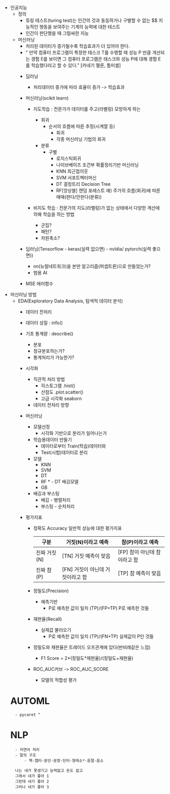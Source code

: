 * 인공지능
    - 정의
        - 튜링 테스트(turing test)는 인간의 것과 동등하거나 구별할 수 없는 $$ 지능적인 행동을 보여주는 기계의 능력에 대한 테스트
        - 인간이 판단했을 때 그럴싸한 지능
    * 머신러닝
        - 처리된 데이터가 증가될수록 학습효과가 더 있어야 한다.
        - " 만약 컴퓨터 프로그램이 특정한 태스크 T를 수행할 때 성능 P 만큼 개선되는 경험 E를 보이면 그 컴퓨터 프로그램은 태스크와 성능 P에 대해 경험 E를 학습했다라고 할 수 있다." [카네기 멜론, 톰미셀]
        * 딥러닝
            - 처리데이터 증가에 따라 효율이 증가 -> 학습효과

        * 머신러닝(scikit learn)
            - 지도학습 : 전문가가 데이터를 주고(라벨링) 모방하게 하는
                - 회귀
                    - 순서의 흐름에 따른 추정(시계열 등)
                        - 회귀
                        - 각종 머신러닝 기법의 회귀
                - 분류
                    - 구별
                        - 로지스틱회귀
                        - 나이브베이즈 조건부 확률정리기반 머신러닝
                        - KNN 최근접이웃
                        - SVM 서포트벡터머신
                        - DT 결정트리 Decision Tree
                        - RF[앙상블] 랜덤 포레스트
                          예) 주가의 흐름(회귀)에 따른 매매(판다/안판다(분류))

            - 비지도 학습 : 전문가의 지도(라벨링)가 없는 상태에서 다양한 계산에 의해 학습을 하는 방법
                - 군집?
                - 패턴?
                - 차원축소?
        * 딥러닝(Tensorflow - keras(실력 없으면) - nvldia/ pytorch(실력 좋으면))
            - nn(뉴럴네트워크)을 본딴 알고리즘(퍼셉트론)으로 만들었는가?
            - 범용 AI

        * MSE 에러함수
* 머신러닝 방법
    - EDA(Exploratory Data Analysis, 탐색적 데이터 분석)
        - 데이터 전처리
        - 데이터 성질 : info()
        - 기초 통계량 : describe()
            * 분포
            - 정규분포하는가?
            - 통계처리가 가능한가?
        - 시각화
            - 직관적 처리 방법
                - 히스토그램 .hist()
                - 산점도 .plot.scatter()
                - 고급 시각화 seaborn
            - 데이터 전처리 방향

        - 머신러닝
            - 모델선정
                - 시각화 기반으로 분리가 일어나는가
            - 학습용데이터 만들기
                - 데이터로부터 Train(학습)데이터와
                - Test(시험)데이터로 분리
            - 모델
                - KNN
                - SVM
                - DT
                - RF * - DT 배깅모델
                - GB
            - 배깅과 부스팅
                - 배깅 - 병렬처리
                - 부스팅 - 순차처리
        - 평가지표
            - 정확도 Accuracy 일반적 성능에 대한 평가지표

                |구분|거짓(N)이라고 예측|참(P)이라고 예측|
                |--|--|--|
                |진짜 거짓(N)|[TN] 거짓 예측이 맞음|[FP] 참이 아닌데 참이라고 함|
                |진짜 참(P)|[FN] 거짓이 아닌데 거짓이라고 함|[TP] 참 예측이 맞음|

            - 정밀도(Precision)
                * 예측기반
                    - P로 예측한 값이 일치 (TP)/(FP+TP) P로 예측한 것들

            - 재현율(Recall)
                * 실제값 불러오기
                    - P로 예측한 값이 일치 (TP)/(FN+TP) 실제값이 P인 것들
            - 정밀도와 재현율은 트레이드 오프관계에 있다(반비례같은 느낌)
                - F1 Score = 2*(정밀도*재현율)/(정밀도+재현율)
            - ROC_AUC커브 -> ROC_AUC_SCORE
                - 모델의 적합성 평가
    # AUTOML
        - pycaret ^
    # NLP
        - 자연어 처리
        - 말의 구조
            - 책-챕터-문단-문장-단어-형태소*-음절-음소
    
        나는 네가 못생기고 능력없고 돈도 없고
        그래서 네가 좋아 1
        그런데 네가 좋아 2
        그러나 네가 좋아 3